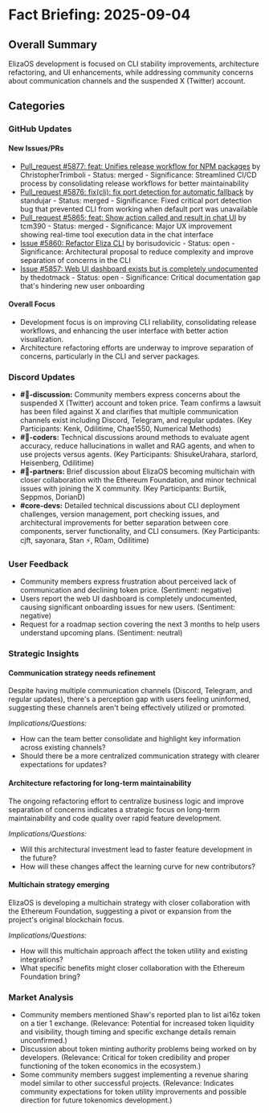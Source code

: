 # Fact Briefing: 2025-09-04

## Overall Summary
ElizaOS development is focused on CLI stability improvements, architecture refactoring, and UI enhancements, while addressing community concerns about communication channels and the suspended X (Twitter) account.

## Categories

### GitHub Updates

#### New Issues/PRs
- [Pull_request #5877: feat: Unifies release workflow for NPM packages](https://github.com/elizaOS/eliza/pull/5877) by ChristopherTrimboli - Status: merged - Significance: Streamlined CI/CD process by consolidating release workflows for better maintainability
- [Pull_request #5876: fix(cli): fix port detection for automatic fallback](https://github.com/elizaOS/eliza/pull/5876) by standujar - Status: merged - Significance: Fixed critical port detection bug that prevented CLI from working when default port was unavailable
- [Pull_request #5865: feat: Show action called and result in chat UI](https://github.com/elizaOS/eliza/pull/5865) by tcm390 - Status: merged - Significance: Major UX improvement showing real-time tool execution data in the chat interface
- [Issue #5860: Refactor Eliza CLI](https://github.com/elizaos/eliza/issues/5860) by borisudovicic - Status: open - Significance: Architectural proposal to reduce complexity and improve separation of concerns in the CLI
- [Issue #5857: Web UI dashboard exists but is completely undocumented](https://github.com/elizaos/eliza/issues/5857) by thedotmack - Status: open - Significance: Critical documentation gap that's hindering new user onboarding

#### Overall Focus
- Development focus is on improving CLI reliability, consolidating release workflows, and enhancing the user interface with better action visualization.
- Architecture refactoring efforts are underway to improve separation of concerns, particularly in the CLI and server packages.

### Discord Updates
- **#💬-discussion:** Community members express concerns about the suspended X (Twitter) account and token price. Team confirms a lawsuit has been filed against X and clarifies that multiple communication channels exist including Discord, Telegram, and regular updates. (Key Participants: Kenk, Odilitime, Chae1550, Numerical Methods)
- **#💬-coders:** Technical discussions around methods to evaluate agent accuracy, reduce hallucinations in wallet and RAG agents, and when to use projects versus agents. (Key Participants: ShisukeUrahara, starlord, Heisenberg, Odilitime)
- **#🥇-partners:** Brief discussion about ElizaOS becoming multichain with closer collaboration with the Ethereum Foundation, and minor technical issues with joining the X community. (Key Participants: Burtiik, Seppmos, DorianD)
- **#core-devs:** Detailed technical discussions about CLI deployment challenges, version management, port checking issues, and architectural improvements for better separation between core components, server functionality, and CLI consumers. (Key Participants: cjft, sayonara, Stan ⚡, R0am, Odilitime)

### User Feedback
- Community members express frustration about perceived lack of communication and declining token price. (Sentiment: negative)
- Users report the web UI dashboard is completely undocumented, causing significant onboarding issues for new users. (Sentiment: negative)
- Request for a roadmap section covering the next 3 months to help users understand upcoming plans. (Sentiment: neutral)

### Strategic Insights

#### Communication strategy needs refinement
Despite having multiple communication channels (Discord, Telegram, and regular updates), there's a perception gap with users feeling uninformed, suggesting these channels aren't being effectively utilized or promoted.

*Implications/Questions:*
  - How can the team better consolidate and highlight key information across existing channels?
  - Should there be a more centralized communication strategy with clearer expectations for updates?

#### Architecture refactoring for long-term maintainability
The ongoing refactoring effort to centralize business logic and improve separation of concerns indicates a strategic focus on long-term maintainability and code quality over rapid feature development.

*Implications/Questions:*
  - Will this architectural investment lead to faster feature development in the future?
  - How will these changes affect the learning curve for new contributors?

#### Multichain strategy emerging
ElizaOS is developing a multichain strategy with closer collaboration with the Ethereum Foundation, suggesting a pivot or expansion from the project's original blockchain focus.

*Implications/Questions:*
  - How will this multichain approach affect the token utility and existing integrations?
  - What specific benefits might closer collaboration with the Ethereum Foundation bring?

### Market Analysis
- Community members mentioned Shaw's reported plan to list ai16z token on a tier 1 exchange. (Relevance: Potential for increased token liquidity and visibility, though timing and specific exchange details remain unconfirmed.)
- Discussion about token minting authority problems being worked on by developers. (Relevance: Critical for token credibility and proper functioning of the token economics in the ecosystem.)
- Some community members suggest implementing a revenue sharing model similar to other successful projects. (Relevance: Indicates community expectations for token utility improvements and possible direction for future tokenomics development.)